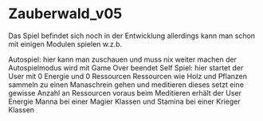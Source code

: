 # Zauberwald_v05
Das Spiel befindet sich noch in der Entwicklung allerdings
kann man schon mit einigen Modulen spielen w.z.b.

Autospiel: 
  hier kann man zuschauen und muss nix weiter machen der Autospielmodus wird mit Game Over beendet
Self Spiel:
  hier startet der User mit 0 Energie und 0 Ressourcen
  Ressourcen wie Holz und Pflanzen sammeln
  zu einen Manaschrein gehen und meditieren 
  dieses setzt eine gewisse Anzahl an Ressourcen voraus
  beim Meditieren erhält der User Energie 
  Manna bei einer Magier Klassen und
  Stamina bei einer Krieger Klassen 
